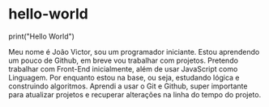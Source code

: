# hello-world

print("Hello World")

Meu nome é João Victor, sou um programador iniciante.
Estou aprendendo um pouco de Github, em breve vou trabalhar com projetos.
Pretendo trabalhar com Front-End inicialmente, além de usar JavaScript como Linguagem.
Por enquanto estou na base, ou seja, estudando lógica e construindo algoritmos.
Aprendi a usar o Git e Github, super importante para atualizar projetos e recuperar alterações na linha do tempo do projeto.

